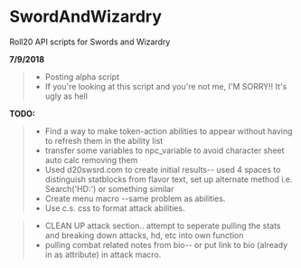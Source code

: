 # SwordAndWizardry
Roll20 API scripts for Swords and Wizardry

**7/9/2018**
>  - Posting alpha script
>  - If you're looking at this script and you're not me, I'M SORRY!! It's ugly as hell

**TODO:**
>  - Find a way to make token-action abilities to appear without having to refresh them in the ability list
>  - transfer some variables to npc_variable to avoid character sheet auto calc removing them
>  - Used d20swsrd.com to create initial results-- used 4 spaces to distinguish statblocks from flavor text, set up alternate method
>    i.e. Search('HD:') or something similar
>  - Create menu macro --same problem as abilities.
>  - Use c.s. css to format attack abilities.
  
>  - CLEAN UP attack section.. attempt to seperate pulling the stats and breaking down attacks, hd, etc into own function
>  - pulling combat related notes from bio-- or put link to bio (already in as attribute) in attack macro.
